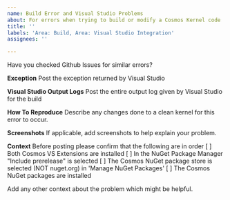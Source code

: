 ```yaml
---
name: Build Error and Visual Studio Problems
about: For errors when trying to build or modify a Cosmos Kernel code
title: ''
labels: 'Area: Build, Area: Visual Studio Integration'
assignees: ''

---
```


Have you checked Github Issues for similar errors?

**Exception**
Post the exception returned by Visual Studio

**Visual Studio Output Logs**
Post the entire output log given by Visual Studio for the build

**How To Reproduce**
Describe any changes done to a clean kernel for this error to occur.

**Screenshots**
If applicable, add screenshots to help explain your problem.

**Context**
Before posting please confirm that the following are in order
[ ] Both Cosmos VS Extensions are installed
[ ] In the NuGet Package Manager "Include prerelease" is selected
[ ] The Cosmos NuGet package store is selected (NOT nuget.org) in 'Manage NuGet Packages'
[ ] The Cosmos NuGet packages are installed

Add any other context about the problem which might be helpful.

